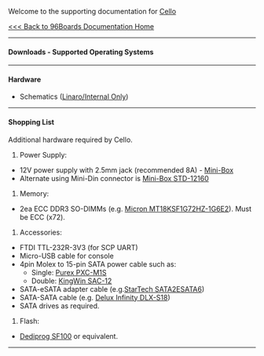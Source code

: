 Welcome to the supporting documentation for [Cello](http://www.lenovator.com/product/103.html)

[<<< Back to 96Boards Documentation Home](https://github.com/96boards/documentation/wiki)

***

#### Downloads - Supported Operating Systems

***

#### Hardware

- Schematics ([Linaro/Internal Only](https://drive.google.com/open?id=0B5b0QvBnBcsyM3E4eGMxX1pwaTA))

***

#### Shopping List

Additional hardware required by Cello.

1. Power Supply:
 * 12V power supply with 2.5mm jack (recommended 8A) - [Mini-Box](http://www.mini-box.com/80w-AC-DC-Power-Adapter-12v-6-6A)
 * Alternate using Mini-Din connector is [Mini-Box STD-12160](http://www.mini-box.com/12v-16A-AC-DC-Power-Adapter)
1. Memory:
 * 2ea ECC DDR3 SO-DIMMs (e.g. [Micron MT18KSF1G72HZ-1G6E2](https://www.micron.com/parts/modules/ddr3-sdram/mt18ksf1g72hz-1g6)). Must be ECC (x72).
1. Accessories:
 * FTDI TTL-232R-3V3 (for SCP UART)
 * Micro-USB cable for console
 * 4pin Molex to 15-pin SATA power cable such as:
   * Single: [Purex PXC-M1S](http://www.microcenter.com/product/403823/4-pin_Molex_(Male)_to_15-pin_SATA_Power_Cable_6)
    * Double: [KingWin SAC-12](http://www.microcenter.com/product/409249/8_Molex_4-Pin_Male_to_Dual_15-Pin_SATA_Power_Cable)
 * SATA-eSATA adapter cable (e.g.[StarTech SATA2ESATA6](https://www.startech.com/Cables/Drive/eSATA/6foot-Shielded-eSATA-to-SATA-Cable~SATA2ESATA6))
 * SATA-SATA cable (e.g. [Delux Infinity DLX-S18](http://www.microcenter.com/product/388739/18_SATA_III_Cable))
 * SATA drives as required.
1. Flash:
 * [Dediprog SF100](http://www.dediprog.com/pd/spi-flash-solution/SF100) or equivalent.

***
